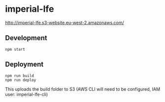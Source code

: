 # imperial-lfe
http://imperial-lfe.s3-website.eu-west-2.amazonaws.com/

## Development
`npm start`

## Deployment
```
npm run build
npm run deploy
```

This uploads the build folder to S3 (AWS CLI will need to be configured, IAM user: imperial-lfe-cli)

